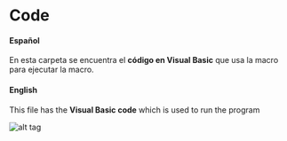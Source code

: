 # Code




#### Español

En esta carpeta se encuentra el **código en Visual Basic** que usa la macro para ejecutar la macro. 


#### English

This file has the **Visual Basic code** which is used to run the program


![alt tag](https://cloud.githubusercontent.com/assets/13545121/13652652/03c0c91e-e613-11e5-8f81-4db2bdaed512.jpg)
